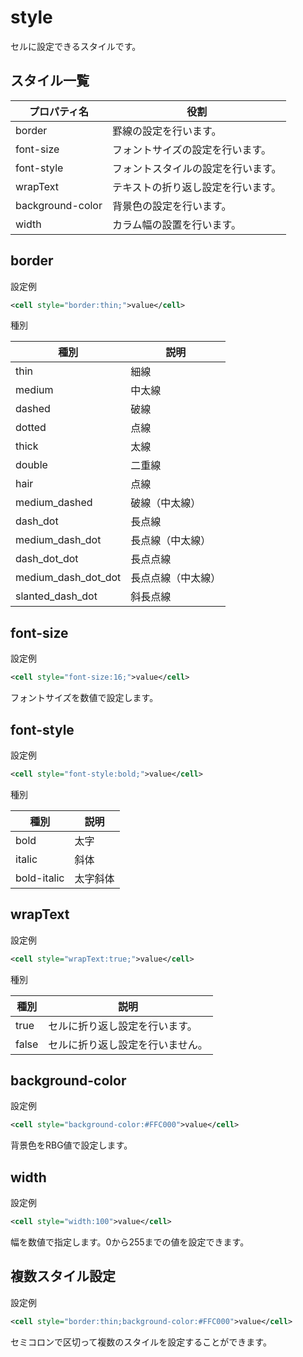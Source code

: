 # style

セルに設定できるスタイルです。

## スタイル一覧

| プロパティ名 | 役割 |
| --- | --- |
| border | 罫線の設定を行います。 |
| font-size | フォントサイズの設定を行います。|
| font-style | フォントスタイルの設定を行います。 |
| wrapText | テキストの折り返し設定を行います。 |
| background-color | 背景色の設定を行います。 |
| width | カラム幅の設置を行います。 |

## border

設定例

```xml
<cell style="border:thin;">value</cell>
```

種別

| 種別 | 説明 |
| --- | --- |
| thin | 細線 |
| medium | 中太線 |
| dashed | 破線 |
| dotted | 点線 |
| thick | 太線 |
| double | 二重線 |
| hair | 点線 |
| medium_dashed | 破線（中太線） |
| dash_dot | 長点線 |
| medium_dash_dot | 長点線（中太線） |
| dash_dot_dot | 長点点線 |
| medium_dash_dot_dot | 長点点線（中太線） |
| slanted_dash_dot | 斜長点線 |

## font-size

設定例

```xml
<cell style="font-size:16;">value</cell>
```

フォントサイズを数値で設定します。

## font-style

設定例

```xml
<cell style="font-style:bold;">value</cell>
```

種別

| 種別 | 説明 |
| --- | --- |
| bold | 太字 |
| italic | 斜体 |
| bold-italic | 太字斜体 |

## wrapText

設定例

```xml
<cell style="wrapText:true;">value</cell>
```

種別

| 種別 | 説明 |
| --- | --- |
| true | セルに折り返し設定を行います。 |
| false | セルに折り返し設定を行いません。 |

## background-color

設定例

```xml
<cell style="background-color:#FFC000">value</cell>
```

背景色をRBG値で設定します。

## width

設定例

```xml
<cell style="width:100">value</cell>
```

幅を数値で指定します。0から255までの値を設定できます。


## 複数スタイル設定

設定例

```xml
<cell style="border:thin;background-color:#FFC000">value</cell>
```

セミコロンで区切って複数のスタイルを設定することができます。

